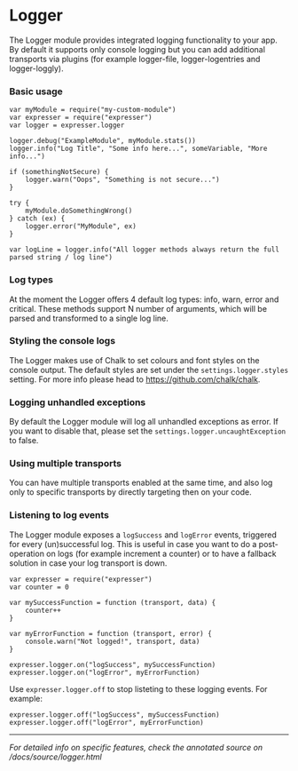 # Logger

The Logger module provides integrated logging functionality to your app. By default it supports only console logging
but you can add additional transports via plugins (for example logger-file, logger-logentries and logger-loggly).

### Basic usage

    var myModule = require("my-custom-module")
    var expresser = require("expresser")
    var logger = expresser.logger

    logger.debug("ExampleModule", myModule.stats())
    logger.info("Log Title", "Some info here...", someVariable, "More info...")

    if (somethingNotSecure) {
        logger.warn("Oops", "Something is not secure...")
    }

    try {
        myModule.doSomethingWrong()
    } catch (ex) {
        logger.error("MyModule", ex)
    }

    var logLine = logger.info("All logger methods always return the full parsed string / log line")

### Log types

At the moment the Logger offers 4 default log types: info, warn, error and critical. These methods support N number
of arguments, which will be parsed and transformed to a single log line.

### Styling the console logs

The Logger makes use of Chalk to set colours and font styles on the console output.
The default styles are set under the `settings.logger.styles` setting. For more info
please head to https://github.com/chalk/chalk.

### Logging unhandled exceptions

By default the Logger module will log all unhandled exceptions as error. If you want to disable that, please set
the `settings.logger.uncaughtException` to false.

### Using multiple transports

You can have multiple transports enabled at the same time, and also log only to specific transports by directly
targeting then on your code.

### Listening to log events

The Logger module exposes a `logSuccess` and `logError` events, triggered for every (un)successful log. This is
useful in case you want to do a post-operation on logs (for example increment a counter) or to have a fallback
solution in case your log transport is down.

    var expresser = require("expresser")
    var counter = 0

    var mySuccessFunction = function (transport, data) {
        counter++
    }

    var myErrorFunction = function (transport, error) {
        console.warn("Not logged!", transport, data)
    }

    expresser.logger.on("logSuccess", mySuccessFunction)
    expresser.logger.on("logError", myErrorFunction)

Use `expresser.logger.off` to stop listeting to these logging events. For example:

    expresser.logger.off("logSuccess", mySuccessFunction)
    expresser.logger.off("logError", myErrorFunction)

---

*For detailed info on specific features, check the annotated source on /docs/source/logger.html*

